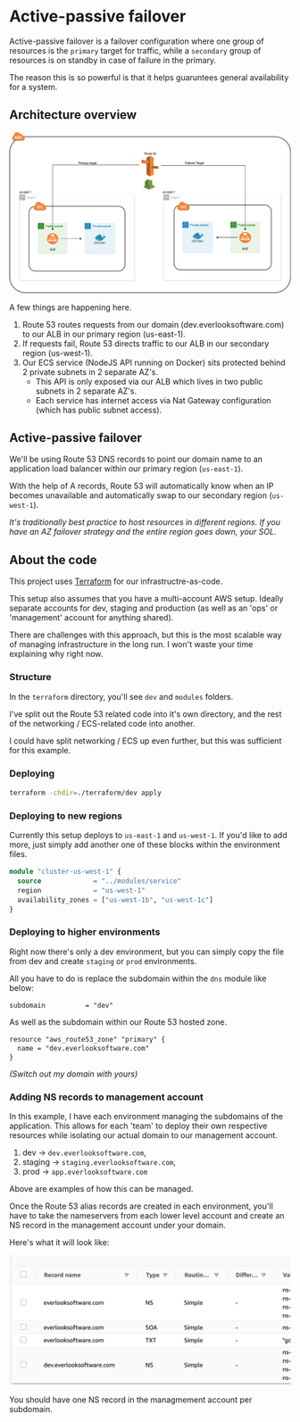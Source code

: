 # Active-passive failover

Active-passive failover is a failover configuration where one group of resources is the `primary` target for traffic, while a `secondary` group of resources is on standby in case of failure in the primary.

The reason this is so powerful is that it helps guaruntees general availability for a system.

## Architecture overview

![img](./failover.png)

A few things are happening here.

1. Route 53 routes requests from our domain (dev.everlooksoftware.com) to our ALB in our primary region (us-east-1).
2. If requests fail, Route 53 directs traffic to our ALB in our secondary region (us-west-1).
3. Our ECS service (NodeJS API running on Docker) sits protected behind 2 private subnets in 2 separate AZ's.
   - This API is only exposed via our ALB which lives in two public subnets in 2 separate AZ's.
   - Each service has internet access via Nat Gateway configuration (which has public subnet access).

## Active-passive failover

We'll be using Route 53 DNS records to point our domain name to an application load balancer within our primary region (`us-east-1`).

With the help of A records, Route 53 will automatically know when an IP becomes unavailable and automatically swap to our secondary region (`us-west-1`).

_It's traditionally best practice to host resources in different regions. If you have an AZ failover strategy and the entire region goes down, your SOL._

## About the code

This project uses [Terraform](https://www.terraform.io/) for our infrastructre-as-code.

This setup also assumes that you have a multi-account AWS setup. Ideally separate accounts for dev, staging and production (as well as an 'ops' or 'management' account for anything shared).

There are challenges with this approach, but this is the most scalable way of managing infrastructure in the long run. I won't waste your time explaining why right now.

### Structure

In the `terraform` directory, you'll see `dev` and `modules` folders.

I've split out the Route 53 related code into it's own directory, and the rest of the networking / ECS-related code into another.

I could have split networking / ECS up even further, but this was sufficient for this example.

### Deploying

```bash
terraform -chdir=./terraform/dev apply
```

### Deploying to new regions

Currently this setup deploys to `us-east-1` and `us-west-1`. If you'd like to add more, just simply add another one of these blocks within the environment files.

```terraform
module "cluster-us-west-1" {
  source             = "../modules/service"
  region             = "us-west-1"
  availability_zones = ["us-west-1b", "us-west-1c"]
}
```

### Deploying to higher environments

Right now there's only a dev environment, but you can simply copy the file from dev and create `staging` or `prod` environments.

All you have to do is replace the subdomain within the `dns` module like below:

```
subdomain          = "dev"
```

As well as the subdomain within our Route 53 hosted zone.

```
resource "aws_route53_zone" "primary" {
  name = "dev.everlooksoftware.com"
}
```

_(Switch out my domain with yours)_

### Adding NS records to management account

In this example, I have each environment managing the subdomains of the application. This allows for each 'team' to deploy their own respective resources while isolating our actual domain to our management account.

1. dev -> `dev.everlooksoftware.com`,
2. staging -> `staging.everlooksoftware.com`,
3. prod -> `app.everlooksoftware.com`

Above are examples of how this can be managed.

Once the Route 53 alias records are created in each environment, you'll have to take the nameservers from each lower level account and create an NS record in the management account under your domain.

Here's what it will look like:

![img](./domain.png)

You should have one NS record in the managmement account per subdomain.
